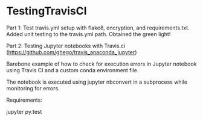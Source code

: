 # TestingTravisCI
 Part 1: Test travis.yml setup with flake8, encryption, and requirements.txt. 
 Added unit testing to the travis.yml path. Obtained the green light!

Part 2: Testing Jupyter notebooks with Travis.ci (https://github.com/ghego/travis_anaconda_jupyter)

Barebone example of how to check for execution errors in Jupyter notebook using Travis CI and a custom conda environment file.

The notebook is executed using jupyter nbconvert in a subprocess while monitoring for errors.

Requirements:

jupyter
py.test
